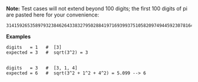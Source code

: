__Note:__
Test cases will not extend beyond 100 digits; the first 100 digits of pi are pasted here for your convenience:

```
31415926535897932384626433832795028841971693993751058209749445923078164062862089986280348253421170679
```

__Examples__
```
digits   = 1   #  [3]
expected = 3   #  sqrt(3^2) = 3


digits   = 3   #  [3, 1, 4]
expected = 6   #  sqrt(3^2 + 1^2 + 4^2) = 5.099 --> 6
```
